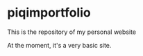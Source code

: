 # piqimportfolio
This is the repository of my personal website

At the moment, it's a very basic site.
